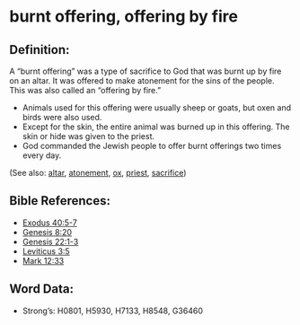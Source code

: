 # burnt offering, offering by fire

## Definition:

A “burnt offering” was a type of sacrifice to God that was burnt up by fire on an altar. It was offered to make atonement for the sins of the people. This was also called an “offering by fire.”

* Animals used for this offering were usually sheep or goats, but oxen and birds were also used.
* Except for the skin, the entire animal was burned up in this offering. The skin or hide was given to the priest.
* God commanded the Jewish people to offer burnt offerings two times every day.

(See also: [altar](../kt/altar.md), [atonement](../kt/atonement.md), [ox](../other/cow.md), [priest](../kt/priest.md), [sacrifice](../other/sacrifice.md))

## Bible References:

* [Exodus 40:5-7](rc://en/tn/help/exo/40/05)
* [Genesis 8:20](rc://en/tn/help/gen/08/20)
* [Genesis 22:1-3](rc://en/tn/help/gen/22/01)
* [Leviticus 3:5](rc://en/tn/help/lev/03/05)
* [Mark 12:33](rc://en/tn/help/mrk/12/33)

## Word Data:

* Strong’s: H0801, H5930, H7133, H8548, G36460
